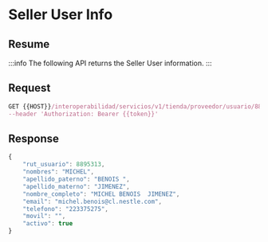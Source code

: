 # Seller User Info

## Resume

:::info
The following API returns the Seller User information.
:::

## Request

```jsx
GET {{HOST}}/interoperabilidad/servicios/v1/tienda/proveedor/usuario/8895313' \
--header 'Authorization: Bearer {{token}}'

```

## Response

```jsx
{
    "rut_usuario": 8895313,
    "nombres": "MICHEL",
    "apellido_paterno": "BENOIS ",
    "apellido_materno": "JIMENEZ",
    "nombre_completo": "MICHEL BENOIS  JIMENEZ",
    "email": "michel.benois@cl.nestle.com",
    "telefono": "223375275",
    "movil": "",
    "activo": true
}
```